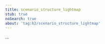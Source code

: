 ```yaml
---
title: scenario_structure_lightmap
stub: true
noSearch: true
about: 'tag:h2/scenario_structure_lightmap'
---
```

  ...
  